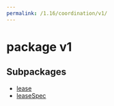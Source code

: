 ```yaml
---
permalink: /1.16/coordination/v1/
---
```


# package v1



## Subpackages

* [lease](coordination-v1-lease.md)
* [leaseSpec](coordination-v1-leaseSpec.md)